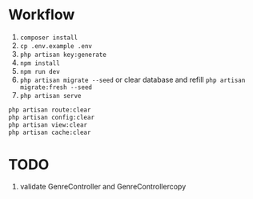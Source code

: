 # Workflow

1. `composer install`
2. `cp .env.example .env`
3. `php artisan key:generate`
4. `npm install`
5. `npm run dev`
6. `php artisan migrate --seed` or clear database and refill `php artisan migrate:fresh --seed`
7. `php artisan serve`

```bash
php artisan route:clear
php artisan config:clear
php artisan view:clear
php artisan cache:clear
```

# TODO

1. validate GenreController and GenreControllercopy
